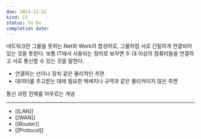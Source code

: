 ```yaml
---
due: 2023-12-22
kind: CS
status: To Do
completion date:
---
```

네트워크란 그물을 뜻하는 Net와 Work의 합성어로, 그물처럼 서로 긴밀하게 연결되어 있는 것을 뜻한다. 보통 IT에서 사용되는 정의로 보자면 두 대 이상의 컴퓨터들을 연결하고 서로 통신할 수 있는 것을 말한다.

- 연결하는 선이나 장치 같은 물리적인 측면
- 데이터를 주고받는 데에 필요한 메세지나 규약과 같은 물리적이지 않은 측면

통신 과정 전체를 아우르는 개념

-------------------------------------------------------------------------------

- [[LAN]]
- [[WAN]]
- [[Router]]
- [[Protocol]]
